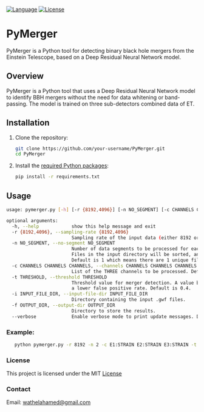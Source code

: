[![Language](https://img.shields.io/badge/python-3.8%2B-blue.svg)](https://www.python.org/)
[![License](https://img.shields.io/badge/license-MIT-blue.svg)](https://github.com/wathela/pymerger/blob/main/LICENSE)

# PyMerger

PyMerger is a Python tool for detecting binary black hole mergers from the Einstein
Telescope, based on a Deep Residual Neural Network model.

## Overview

PyMerger is a Python tool that uses a Deep Residual Neural Network model to identify BBH mergers without the need for data whitening or band-passing. 
The model is trained on three sub-detectors combined data of ET.

## Installation

1. Clone the repository:
   ```sh
   git clone https://github.com/your-username/PyMerger.git
   cd PyMerger

2. Install the [required Python packages](requirements.txt):
   ```sh
   pip install -r requirements.txt 
## Usage

```sh
usage: pymerger.py [-h] [-r {8192,4096}] [-n NO_SEGMENT] [-c CHANNELS CHANNELS CHANNELS] [-t THRESHOLD] -i INPUT_FILE_DIR -f OUTPUT_DIR [--verbose]

optional arguments:
  -h, --help            show this help message and exit
  -r {8192,4096}, --sampling-rate {8192,4096}
                        Sampling rate of the input data (either 8192 or 4096). Default is 8192.
  -n NO_SEGMENT, --no-segment NO_SEGMENT
                        Number of data segments to be processed for each detector (i.e., number of .gwf files to be processed for each detector).
                        Files in the input directory will be sorted, and the first 'n' files up to the specified number of segments will be processed.
                        Default is 1 which means there are 1 unique file from each detector.
  -c CHANNELS CHANNELS CHANNELS, --channels CHANNELS CHANNELS CHANNELS
                        List of the THREE channels to be processed. Default is ['E1:STRAIN', 'E2:STRAIN', 'E3:STRAIN'].
  -t THRESHOLD, --threshold THRESHOLD
                        Threshold value for merger detection. A value between 0.1 and 0.5, where a smaller value will result in fewer detections but
                        a lower false positive rate. Default is 0.4.
  -i INPUT_FILE_DIR, --input-file-dir INPUT_FILE_DIR
                        Directory containing the input .gwf files.
  -f OUTPUT_DIR, --output-dir OUTPUT_DIR
                        Directory to store the results.
  --verbose             Enable verbose mode to print update messages. Default is true.
```
### Example: 
```sh
   python pymerger.py -r 8192 -n 2 -c E1:STRAIN E2:STRAIN E3:STRAIN -t 0.5 -i /path/to/input/files -f /path/to/output/dir
```
### License
This project is licensed under the MIT [License](LICENSE)

### Contact
Email: wathelahamed@gmail.com
